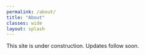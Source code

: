 ```yaml
---
permalink: /about/
title: "About"
classes: wide
layout: splash
---
```


This site is under construction. Updates follow soon.